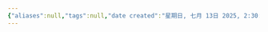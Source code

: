 ```yaml
---
{"aliases":null,"tags":null,"date created":"星期日, 七月 13日 2025, 2:30:44 下午","date modified":"星期日, 七月 13日 2025, 2:55:24 下午","dg-publish":true,"dg-home":false,"permalink":"/toolbox/website/","dgPassFrontmatter":true}
---
```


